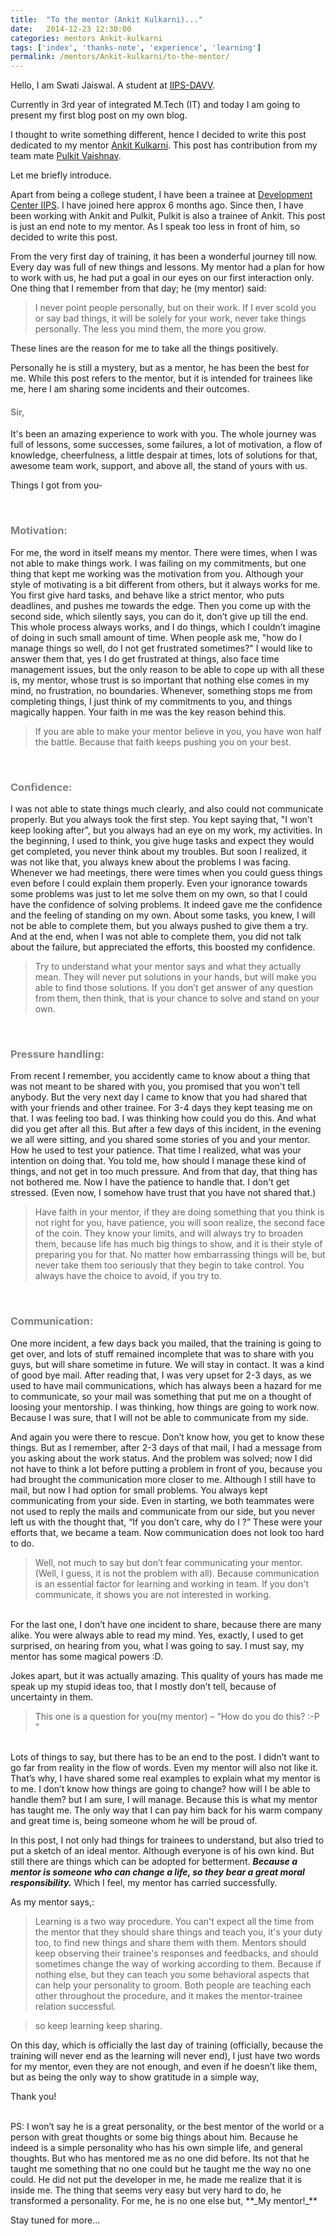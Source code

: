```yaml
---
title:  "To the mentor (Ankit Kulkarni)..."
date:   2014-12-23 12:30:00
categories: mentors Ankit-kulkarni
tags: ['index', 'thanks-note', 'experience', 'learning']
permalink: /mentors/Ankit-kulkarni/to-the-mentor/
---
```

Hello, I am Swati Jaiswal.
A student at [IIPS-DAVV](http://www.iips.dauniv.ac.in/).

Currently in 3rd year of integrated M.Tech (IT) and today I am going to present my first blog post on my own blog.

I thought to write something different, hence I decided to write this post dedicated to my mentor [Ankit Kulkarni](https://i.ankul.in/).
This post has contribution from my team mate [Pulkit Vaishnav](https://twitter.com/vaishnavpulkit).

Let me briefly introduce.

Apart from being a college student, I have been a trainee at [Development Center IIPS](http://www.iips.dauniv.ac.in/dc.php).
I have joined here approx 6 months ago. Since then, I have been working with Ankit and Pulkit, Pulkit is also a trainee of Ankit.
This post is just an end note to my mentor. As I speak too less in front of him, so decided to write this post.
<br>

From the very first day of training, it has been a wonderful journey till now.
Every day was full of new things and lessons. My mentor had a plan for how to work with us, he had put a goal in our eyes on our first interaction only.
One thing that I remember from that day; he (my mentor) said:

> I never point people personally, but on their work. If I ever scold you or say bad things, it will be solely for your work, never take things personally. The less you mind them, the more you grow.

These lines are the reason for me to take all the things positively. 

Personally he is still a mystery, but as a mentor, he has been the best for me.
While this post refers to the mentor, but it is intended for trainees like me, here I am sharing some incidents and their outcomes.

<h4 style="color:rgb(128,128,128);">Sir,</h4>
It's been an amazing experience to work with you.
The whole journey was full of lessons, some successes, some failures, a lot of motivation, a flow of knowledge,
cheerfulness, a little despair at times, lots of solutions for that, awesome team work, support, and above all, the stand of yours with us.

Things I got from you-

<br>
<h3 style="color:rgb(128,128,128);">Motivation:</h3>
For me, the word in itself means my mentor. There were times, when I was not able to make things work.
I was failing on my commitments, but one thing that kept me working was the motivation from you.
Although your style of motivating is a bit different from others, but it always works for me.
You first give hard tasks, and behave like a strict mentor, who puts deadlines, and pushes me towards the edge.
Then you come up with the second side, which silently says, you can do it, don’t give up till the end.
This whole process always works, and I do things, which I couldn’t imagine of doing in such small amount of time.
When people ask me, "how do I manage things so well, do I not  get frustrated sometimes?"
I would like to answer them that, yes I do get frustrated at things, also face time management issues,
but the only reason to be able to cope up with all these is, my mentor, whose trust is so important that nothing else comes in my mind, no frustration, no boundaries.
Whenever, something stops me from completing things, I just think of my commitments to you, and things magically happen.
Your faith in me was the key reason behind this.

> If you are able to make your mentor believe in you, you have won half the battle. Because that faith keeps pushing you on your best.

<br>
<h3 style="color:rgb(128,128,128);">Confidence:</h3>
I was not able to state things much clearly, and also could not communicate properly.
But you always took the first step. You kept saying that, "I won't keep looking after", but you always had an eye on my work, my activities.
In the beginning, I used to think, you give huge tasks and expect they would get completed, you never think about my troubles.
But soon I realized, it was not like that, you always knew about the problems I was facing.
Whenever we had meetings, there were times when you could guess things even before I could explain them properly.
Even your ignorance towards some problems was just to let me solve them on my own, so that I could have the confidence of solving problems.
It indeed gave me the confidence and the feeling of standing on my own.
About some tasks, you knew, I will not be able to complete them, but you always pushed to give them a try.
And at the end, when I was not able to complete them, you did not talk about the failure, but appreciated the efforts, this boosted my confidence.

> Try to understand what your mentor says and what they actually mean.
They will never put solutions in your hands, but will make you able to find those solutions.
If you don’t get answer of any question from them, then think, that is your chance to solve and stand on your own.

<br>
<h3 style="color:rgb(128,128,128);">Pressure handling:</h3>
From recent I remember, you accidently came to know about a thing that was not meant to be shared with you, you promised that you won't tell anybody.
But the very next day I came to know that you had shared that with your friends and other trainee. For 3-4 days they kept teasing me on that.
I was feeling too bad. I was thinking how could you do this. And what did you get after all this. But after a few days of this incident,
in the evening we all were sitting, and you shared some stories of you and your mentor. How he used to test your patience.
That time I realized, what was your intention on doing that. You told me, how should I manage these kind of things, and not get in too much pressure.
And from that day, that thing has not bothered me. Now I have the patience to handle that. I don't get stressed.
(Even now, I somehow have trust that you have not shared that.)

> Have faith in your mentor, if they are doing something that you think is not right for you, have patience, you will soon realize, the second face of the coin.
They know your limits, and will always try to broaden them, because life has much big things to show, and it is their style of preparing you for that.
No matter how embarrassing things will be, but never take them too seriously that they begin to take control.
You always have the choice to avoid, if you try to.

<br>
<h3 style="color:rgb(128,128,128);">Communication:</h3>
One more incident, a few days back you mailed, that the training is going to get over, and lots of stuff remained incomplete that was to share with you guys,
but will share sometime in future. We will stay in contact. It was a kind of good bye mail.
After reading that, I was very upset for 2-3 days, as we used to have mail communications, which has always been a hazard for me to communicate,
so your mail was something that put me on a thought of loosing your mentorship. I was thinking, how things are going to work now.
Because I was sure, that I will not be able to communicate from my side.

And again you were there to rescue. Don’t know how, you get to know these things.
But as I remember, after 2-3 days of that mail,
I had a message from you asking about the work status. And the problem was solved; now I did not have to think a lot before putting a problem in front of you,
because you had brought the communication more closer to me. Although I still have to mail, but now I had option for small problems.
You always kept communicating from your side. Even in starting, we both teammates were not used to reply the mails and communicate from our side,
but you never left us with the thought that, “If you don’t care, why do I ?” These were your efforts that, we became a team.
Now communication does not look too hard to do.

> Well, not much to say but don’t fear communicating your mentor. (Well, I guess, it is not the problem with all).
Because communication is an essential factor for learning and working in team. If you don't communicate,
it shows you are not interested in working.

<br>
For the last one, I don’t have one incident to share, because there are many alike.
You were always able to read my mind. Yes, exactly, I used to get surprised, on hearing from you, what I was going to say.
I must say, my mentor has some magical powers :D.

Jokes apart, but it was actually amazing. This quality of yours has made me speak up my stupid ideas too, that I mostly don’t tell,
because of uncertainty in them.

> This one is a question for you(my mentor) – “How do you do this? :-P ”

<br>
Lots of things to say, but there has to be an end to the post. I didn’t want to go far from reality in the flow of words.
Even my mentor will also not like it. That’s why, I have shared some real examples to explain what my mentor is to me.
I don’t know how things are going to change? how will I be able to handle them? but I am sure, I will manage.
Because this is what my mentor has taught me. The only way that I can pay him back for his warm company and great time is, being someone whom he will be proud of.

In this post, I not only had things for trainees to understand, but also tried to put a sketch of an ideal mentor.
Although everyone is of his own kind. But still there are things which can be adopted for betterment.
_**Because a mentor is someone who can change a life, so they bear a great moral responsibility.**_ Which I feel, my mentor has carried successfully.

As my mentor says,:

> Learning is a two way procedure. You can't expect all the time from the mentor that they should share things and teach you,
it's your duty too, to find new things and share them with them.
Mentors should keep observing their trainee's responses and feedbacks, and should sometimes change the way of working according to them.
Because if nothing else, but they can teach you some behavioral aspects that can help your personality to groom.
Both people are teaching each other throughout the procedure, and it makes the mentor-trainee relation successful.

> so keep learning keep sharing.

On this day, which is officially the last day of training (officially, because the training will never end as the learning will never end),
I just have two words for my mentor, even they are not enough, and even if he doesn’t like them, but as being the only way to show gratitude in a simple way,

Thank you!

<br>
PS: I won’t say he is a great personality, or the best mentor of the world or a person with great thoughts or some big things about him.
Because he indeed is a simple personality who has his own simple life, and general thoughts.
But who has mentored me as no one did before. Its not that he taught me something that no one could but he taught me the way no one could.
He did not put the developer in me, he made me realize that it is inside me. The thing that seems very easy but very hard to do,
he transformed a personality. For me, he is no one else but, **_My mentor!_**

Stay tuned for more...
